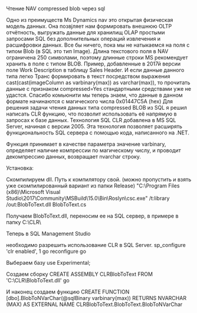 Чтение NAV compressed blob через sql

Одно из преимуществ Ms Dynamics nav это открытая физическая модель данных. Она позвjляет нам формировать внешнюю OLTP отчётность, выгружать данные для хранилищ OLAP простыми запросами SQL без дополнительных операций извлечения и расшифровки данных.
Все бы ничего, пока мы не натыкаемся на поля с типом Blob (в SQL это тип Image).
Длина текстового поля в NAV ограничена 250 символами, поэтому длинные строки MS рекомендует хранить в поле с типом BLOB. Пример, добавленные в 2017й версии поле Work Description в таблицу Sales Header.
И если данные данного типа легко Транс формировать в текст посредством выражения cast(cast(imageColumn as varbinary(max)) as varchar(max)), то прочитать данные с признаком compressed=Yes стандартными средствами уже не удастся.
Спасибо комьюнити мы теперь знаем, что данные в данном формате начинаются с магического числа 0x01447C5A (hex) 
Для  решения задачи чтения данных типа compressed BLOB из SQL я решил написать CLR функцию, что позволит использовать её напрямую в запросах к базе данных. Технология SQL CLR добавлена в MS SQL Server, начиная с версии 2005. Эта технология позволяет расширять функциональность SQL сервера с помощью кода, написанного на .NET.

Функция принимает в качестве параметра значение varbinary, определяет наличие компрессии по магическому числу, и проводит декомпрессию данных, возвращает nvarchar строку. 

Установка:

Скомпилируем dll. Путь к компилятору свой. (можно пропустить и взять уже скомпилированный вариант из папки Release)
"C:\Program Files (x86)\Microsoft Visual Studio\2017\Community\MSBuild\15.0\Bin\Roslyn\csc.exe" /t:library /out:BlobToText.dll BlobToText.cs

Получаем BlobToText.dll, переносим ее на SQL сервер, в примере в папку C:\CLR\

Теперь в SQL Management Studio

необходимо разрешить использование CLR в SQL Server.
sp_configure 'clr enabled', 1
go
reconfigure
go


Выбераем базу 
use Experimental;

Создаем сборку
CREATE ASSEMBLY CLRBlobToText FROM 'C:\CLR\BlobToText.dll' 
go

И наконец создаем функцию
CREATE FUNCTION [dbo].BlobToNVarChar(@sqlBinary varbinary(max))
RETURNS NVARCHAR (MAX) 
AS 
EXTERNAL NAME CLRBlobToText.BlobToText.BlobToNVarChar

